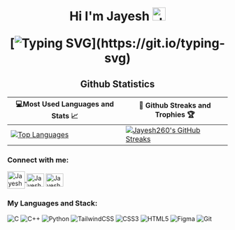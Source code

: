 <h1 align="center">Hi I'm Jayesh 
  
<img src="https://raw.githubusercontent.com/aemmadi/aemmadi/master/wave.gif" alt="Jayesh" width="30px">
  
[![Typing SVG](https://readme-typing-svg.herokuapp.com?font=poppins&size=23&duration=4000&color=F714ED&lines=A+Passionate+FullStack+Developer;A+Passionate+Designer;Small+time+game+creator.)](https://git.io/typing-svg)
</h1>
  
<h2 align="center">Github Statistics </h2>

|💻Most Used Languages and Stats 📈|🎯 Github Streaks and Trophies 🏆|
|-----------------------------------|----------------------------------|
|[![Top Languages](https://github-readme-stats.vercel.app/api/top-langs/?username=Jayesh260&show_icons=true&theme=midnight-purple&layout=compact&hide_title=true)](https://github.com/utkarsh575)|[![Jayesh260's GitHub Streaks](https://github-readme-streak-stats.herokuapp.com/?user=Jayesh260&theme=midnight-purple&hide_border=true)](https://github.com/Jayesh260)



<h3 align="left">Connect with me:</h3>

<p align="left">
<a href="mailto:jayesh.poonia9@gmail.com?'Reching out to you'='Hi, I want to enquire about...'" rel="noopener" target="_blank"><img align="center" src="https://img.icons8.com/bubbles/50/000000/apple-mail.png" alt="Jayesh260" height="40" width="40" /></fa>
</a>
<a href="https://twitter.com/JayeshPoonia" target="blank"
    ><img
      align="center"
      src="https://raw.githubusercontent.com/rahuldkjain/github-profile-readme-generator/master/src/images/icons/Social/twitter.svg"
      alt="Jayesh260"
      height="30"
      width="40"
  /></a>
 <a href="https://www.linkedin.com/in/jayesh-poonia-7b679a224/" target="blank"><img
      align="center"
      src="https://raw.githubusercontent.com/rahuldkjain/github-profile-readme-generator/master/src/images/icons/Social/instagram.svg"
      alt="Jayesh260"
      height="30"
      width="40"
  /></a>
</p>
<h3 align="left">My Languages and Stack:</h3>

![C](https://img.shields.io/badge/c-%2300599C.svg?style=for-the-badge&logo=c&logoColor=white)
![C++](https://img.shields.io/badge/c++-%2300599C.svg?style=for-the-badge&logo=c%2B%2B&logoColor=white)
![Python](https://img.shields.io/badge/python-3670A0?style=for-the-badge&logo=python&logoColor=ffdd54)
![TailwindCSS](https://img.shields.io/badge/tailwindcss-%2338B2AC.svg?style=for-the-badge&logo=tailwind-css&logoColor=white)
![CSS3](https://img.shields.io/badge/css3-%231572B6.svg?style=for-the-badge&logo=css3&logoColor=white)
![HTML5](https://img.shields.io/badge/html5-%23E34F26.svg?style=for-the-badge&logo=html5&logoColor=white)
![Figma](https://img.shields.io/badge/figma-%23F24E1E.svg?style=for-the-badge&logo=figma&logoColor=white)
![Git](https://img.shields.io/badge/git-%23F05033.svg?style=for-the-badge&logo=git&logoColor=white)

</p>
